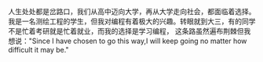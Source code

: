    人生处处都是岔路口，我们从高中迈向大学，再从大学走向社会，都面临着选择。
   我是一名测绘工程的学生，但我对编程有着极大的兴趣。转眼就到大三，有的同学不是忙着考研就是忙着就业，而我的选择是学习编程，
这条路虽然遍布荆棘但我想说："Since I have chosen to go this way,I will keep going no matter how difficult it
 may be."
